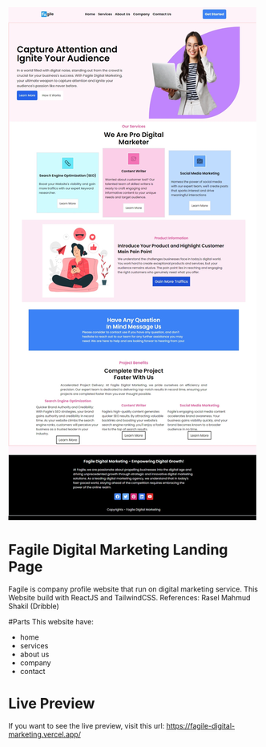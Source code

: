 ![Preview](https://github.com/ericdaniel-dev/Fagile-Digital-Marketing/blob/main/Fagile%20Website.jpeg?raw=true)

# Fagile Digital Marketing Landing Page
Fagile is company profile website that run on digital marketing service. This Website build with ReactJS and TailwindCSS.
References: Rasel Mahmud Shakil (Dribble)

#Parts
This website have:
- home
- services
- about us
- company
- contact

# Live Preview
If you want to see the live preview, visit this url:
https://fagile-digital-marketing.vercel.app/
